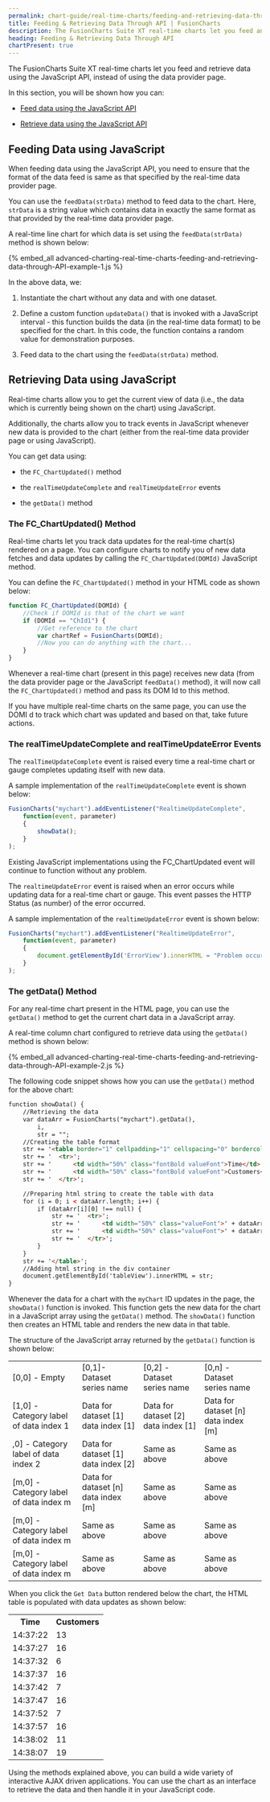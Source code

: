 ```yaml
---
permalink: chart-guide/real-time-charts/feeding-and-retrieving-data-through-api.html
title: Feeding & Retrieving Data Through API | FusionCharts
description: The FusionCharts Suite XT real-time charts let you feed and retrieve data using the JavaScript API, instead of using the data provider page.
heading: Feeding & Retrieving Data Through API
chartPresent: true
---
```


The FusionCharts Suite XT real-time charts let you feed and retrieve data using the JavaScript API, instead of using the data provider page.

In this section, you will be shown how you can:

* <a href="/chart-guide/real-time-charts/feeding-and-retrieving-data-through-api#feeding-data-using-javascript" class="smoth-scroll">Feed data using the JavaScript API</a>

* <a href="/chart-guide/real-time-charts/feeding-and-retrieving-data-through-api#retrieving--data-using-javascript" class="smoth-scroll">Retrieve data using the JavaScript API</a>

## Feeding Data using JavaScript

When feeding data using the JavaScript API, you need to ensure that the format of the data feed is same as that specified by the real-time data provider page.

You can use the `feedData(strData)` method to feed data to the chart. Here, `strData` is a string value which contains data in exactly the same format as that provided by the real-time data provider page.

A real-time line chart for which data is set using the `feedData(strData)` method is shown below:

{% embed_all advanced-charting-real-time-charts-feeding-and-retrieving-data-through-API-example-1.js %}


In the above data, we:

1. Instantiate the chart without any data and with one dataset.

2. Define a custom function `updateData()` that is invoked with a JavaScript interval - this function builds the data (in the real-time data format) to be specified for the chart. In this code, the function contains a random value for demonstration purposes.

3. Feed data to the chart using the `feedData(strData)` method.

## Retrieving  Data using JavaScript

Real-time charts allow you to get the current view of data (i.e., the data which is currently being shown on the chart) using JavaScript.

Additionally, the charts allow you to track events in JavaScript whenever new data is provided to the chart (either from the real-time data provider page or using JavaScript).

You can get data using:

* the `FC_ChartUpdated()` method

* the `realTimeUpdateComplete` and `realTimeUpdateError` events

* the `getData()` method

### The FC_ChartUpdated() Method

Real-time charts let you track data updates for the real-time chart(s) rendered on a page. You can configure charts to notify you of new data fetches and data updates by calling the `FC_ChartUpdated(DOMId)` JavaScript method.

You can define the `FC_ChartUpdated()` method in your HTML code as shown below:

```javascript
function FC_ChartUpdated(DOMId) {
    //Check if DOMId is that of the chart we want
    if (DOMId == "ChId1") {
        //Get reference to the chart
        var chartRef = FusionCharts(DOMId);
        //Now you can do anything with the chart...
    }
}
```

Whenever a real-time chart (present in this page) receives new data (from the data provider page or the JavaScript `feedData()` method), it will now call the `FC_ChartUpdated()` method and pass its DOM Id to this method.

If you have multiple real-time charts on the same page, you can use the DOMI d to track which chart was updated and based on that, take future actions.

### The realTimeUpdateComplete and realTimeUpdateError Events

The `realTimeUpdateComplete` event is raised every time a real-time chart or gauge completes updating itself with new data.

A sample implementation of the `realTimeUpdateComplete` event is shown below:

```javascript
FusionCharts("mychart").addEventListener("RealtimeUpdateComplete",
    function(event, parameter)
    {
        showData();
    }
);
```

Existing JavaScript implementations using the FC_ChartUpdated event will continue to function without any problem.



The `realtimeUpdateError` event is raised when an error occurs while updating data for a real-time chart or gauge. This event passes the HTTP Status (as number) of the error occurred.



A sample implementation of the `realtimeUpdateError` event is shown below:

```javascript
FusionCharts("mychart").addEventListener("RealtimeUpdateError",
    function(event, parameter)
    {
        document.getElementById('ErrorView').innerHTML = "Problem occurred while updating real-time data. The error status code is" + parameter.httpStatus;
    }
);
```

### The getData() Method

For any real-time chart present in the HTML page, you can use the `getData()` method to get the current chart data in a JavaScript array.

A real-time column chart configured to retrieve data using the `getData()` method is shown below:

{% embed_all advanced-charting-real-time-charts-feeding-and-retrieving-data-through-API-example-2.js %}

The following code snippet shows how you can use the `getData()` method for the above chart:

```html
function showData() {
    //Retrieving the data
    var dataArr = FusionCharts("mychart").getData(),
        i,
        str = "";
    //Creating the table format
    str += '<table border="1" cellpadding="1" cellspacing="0" bordercolor="#cccccc" width="100%">';
    str += '  <tr>';
    str += '      <td width="50%" class="fontBold valueFont">Time</td>';
    str += '      <td width="50%" class="fontBold valueFont">Customers</td>';
    str += '  </tr>';

    //Preparing html string to create the table with data
    for (i = 0; i < dataArr.length; i++) {
        if (dataArr[i][0] !== null) {
            str += '  <tr>';
            str += '      <td width="50%" class="valueFont">' + dataArr[i][0] + '</td>';
            str += '      <td width="50%" class="valueFont">' + dataArr[i][1] + '</td>';
            str += '  </tr>';
        }
    }
    str += '</table>';
    //Adding html string in the div container
    document.getElementById('tableView').innerHTML = str;
}
```

Whenever the data for a chart with the `myChart` ID updates in the page, the `showData()` function is invoked. This function gets the new data for the chart in a JavaScript array using the `getData()` method. The `showData()` function then creates an HTML table and renders the new data in that table.

The structure of the JavaScript array returned by the `getData()` function is shown below:

<table>
  <tr>
    <td>[0,0] - Empty </td>
    <td>[0,1]- Dataset series name </td>
    <td>[0,2] - Dataset series name</td>
    <td>[0,n] - Dataset series name</td>
  </tr>
  <tr>
    <td>[1,0] - Category label of data index 1</td>
    <td>Data for dataset [1] data index [1]</td>
    <td>Data for dataset [2] data index [1]</td>
    <td>Data for dataset [n] data index [m]</td>
  </tr>
  <tr>
    <td>,0] - Category label of data index 2</td>
    <td>Data for dataset [1] data index [2]</td>
    <td>Same as above</td>
    <td>Same as above</td>
  </tr>
  <tr>
    <td>[m,0] - Category label of data index m</td>
    <td>Data for dataset [n] data index [m]</td>
    <td>Same as above</td>
    <td>Same as above</td>
  </tr>
  <tr>
    <td>[m,0] - Category label of data index m</td>
    <td>Same as above</td>
    <td>Same as above</td>
    <td>Same as above</td>
  </tr>
  <tr>
    <td>[m,0] - Category label of data index m</td>
    <td>Same as above</td>
    <td>Same as above</td>
    <td>Same as above</td>
  </tr>
</table>


When you click the `Get Data` button rendered below the chart, the HTML table is populated with data updates as shown below:

<table>
  <tr>
    <th>Time</th>
    <th>Customers</th>
  </tr>
  <tr>
    <td>14:37:22</td>
    <td>13</td>
  </tr>
  <tr>
    <td>14:37:27</td>
    <td>16</td>
  </tr>
  <tr>
    <td>14:37:32</td>
    <td>6</td>
  </tr>
  <tr>
    <td>14:37:37</td>
    <td>16</td>
  </tr>
  <tr>
    <td>14:37:42</td>
    <td>7</td>
  </tr>
  <tr>
    <td>14:37:47</td>
    <td>16</td>
  </tr>
  <tr>
    <td>14:37:52</td>
    <td>7</td>
  </tr>
  <tr>
    <td>14:37:57</td>
    <td>16</td>
  </tr>
  <tr>
    <td>14:38:02</td>
    <td>11</td>
  </tr>
  <tr>
    <td>14:38:07</td>
    <td>19</td>
  </tr>
</table>


Using the methods explained above, you can build a wide variety of interactive AJAX driven applications. You can use the chart as an interface to retrieve the data and then handle it in your JavaScript code.